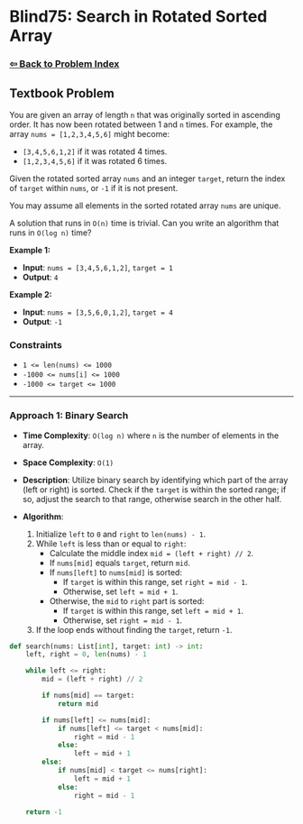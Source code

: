 # Blind75: Search in Rotated Sorted Array

### [⇦ Back to Problem Index](../../index.md)

## Textbook Problem

You are given an array of length `n` that was originally sorted in ascending order. It has now been rotated between 1 and `n` times. For example, the array `nums = [1,2,3,4,5,6]` might become:

-   `[3,4,5,6,1,2]` if it was rotated 4 times.
-   `[1,2,3,4,5,6]` if it was rotated 6 times.

Given the rotated sorted array `nums` and an integer `target`, return the index of `target` within `nums`, or `-1` if it is not present.

You may assume all elements in the sorted rotated array `nums` are unique.

A solution that runs in `O(n)` time is trivial. Can you write an algorithm that runs in `O(log n)` time?

**Example 1:**

-   **Input**: `nums = [3,4,5,6,1,2]`, `target = 1`
-   **Output**: `4`

**Example 2:**

-   **Input**: `nums = [3,5,6,0,1,2]`, `target = 4`
-   **Output**: `-1`

### Constraints

-   `1 <= len(nums) <= 1000`
-   `-1000 <= nums[i] <= 1000`
-   `-1000 <= target <= 1000`

---

### Approach 1: Binary Search

-   **Time Complexity**: `O(log n)` where `n` is the number of elements in the array.
-   **Space Complexity**: `O(1)`
-   **Description**: Utilize binary search by identifying which part of the array (left or right) is sorted. Check if the `target` is within the sorted range; if so, adjust the search to that range, otherwise search in the other half.
-   **Algorithm**:

    1.  Initialize `left` to `0` and `right` to `len(nums) - 1`.
    2.  While `left` is less than or equal to `right`:
        -   Calculate the middle index `mid = (left + right) // 2`.
        -   If `nums[mid]` equals `target`, return `mid`.
        -   If `nums[left]` to `nums[mid]` is sorted:
            -   If `target` is within this range, set `right = mid - 1`.
            -   Otherwise, set `left = mid + 1`.
        -   Otherwise, the `mid` to `right` part is sorted:
            -   If `target` is within this range, set `left = mid + 1`.
            -   Otherwise, set `right = mid - 1`.
    3.  If the loop ends without finding the `target`, return `-1`.

```python
def search(nums: List[int], target: int) -> int:
	left, right = 0, len(nums) - 1

	while left <= right:
		mid = (left + right) // 2

		if nums[mid] == target:
			return mid

		if nums[left] <= nums[mid]:
			if nums[left] <= target < nums[mid]:
				right = mid - 1
			else:
				left = mid + 1
		else:
			if nums[mid] < target <= nums[right]:
				left = mid + 1
			else:
				right = mid - 1

	return -1
```

